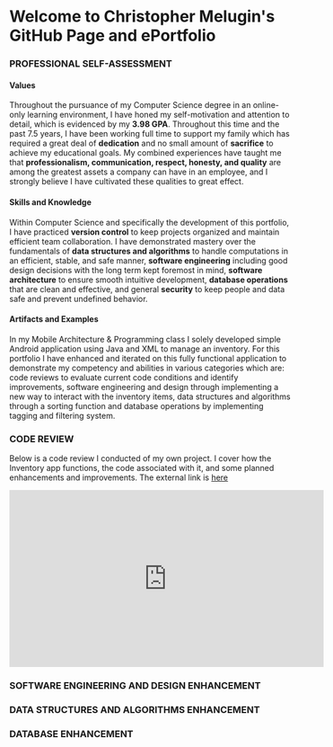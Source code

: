 # Welcome to Christopher Melugin's GitHub Page and ePortfolio


### PROFESSIONAL SELF-ASSESSMENT
#### Values
Throughout the pursuance of my Computer Science degree in an online-only learning environment, I have honed my self-motivation and attention to detail, which is evidenced by my **3.98 GPA**. Throughout this time and the past 7.5 years, I have been working full time to support my family which has required a great deal of **dedication** and no small amount of **sacrifice** to achieve my educational goals. My combined experiences have taught me that **professionalism, communication, respect, honesty, and quality** are among the greatest assets a company can have in an employee, and I strongly believe I have cultivated these qualities to great effect. 

#### Skills and Knowledge
Within Computer Science and specifically the development of this portfolio, I have practiced **version control** to keep projects organized and maintain efficient team collaboration. I have demonstrated mastery over the fundamentals of **data structures and algorithms** to handle computations in an efficient, stable, and safe manner, **software engineering** including good design decisions with the long term kept foremost in mind, **software architecture** to ensure smooth intuitive development, **database operations** that are clean and effective, and general **security** to keep people and data safe and prevent undefined behavior.

#### Artifacts and Examples
In my Mobile Architecture & Programming class I solely developed simple Android application using Java and XML to manage an inventory. For this portfolio I have enhanced and iterated on this fully functional application to demonstrate my competency and abilities in various categories which are: code reviews to evaluate current code conditions and identify improvements, software engineering and design through implementing a new way to interact with the inventory items, data structures and algorithms through a sorting function and database operations by implementing tagging and filtering system.



### CODE REVIEW

Below is a code review I conducted of my own project. I cover how the Inventory app functions, the code associated with it, and some planned enhancements and improvements.
The external link is [here](https://www.youtube.com/watch?v=QE6oGewLaLA)

<iframe width="560" height="315" src="https://www.youtube.com/embed/QE6oGewLaLA" title="YouTube video player" frameborder="0" allow="accelerometer; autoplay; clipboard-write; encrypted-media; gyroscope; picture-in-picture" allowfullscreen></iframe>

### SOFTWARE ENGINEERING AND DESIGN ENHANCEMENT

### DATA STRUCTURES AND ALGORITHMS ENHANCEMENT

### DATABASE ENHANCEMENT
